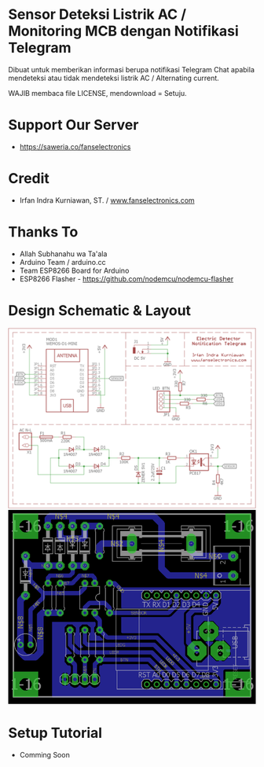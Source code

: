 # Sensor Deteksi Listrik AC / Monitoring MCB dengan Notifikasi Telegram

Dibuat untuk memberikan informasi berupa notifikasi Telegram Chat apabila mendeteksi atau tidak mendeteksi listrik AC / Alternating current.

WAJIB membaca file LICENSE, mendownload = Setuju.

# Support Our Server
- https://saweria.co/fanselectronics

# Credit
- Irfan Indra Kurniawan, ST. / www.fanselectronics.com

# Thanks To
- Allah Subhanahu wa Ta'ala
- Arduino Team / arduino.cc
- Team ESP8266 Board for Arduino
- ESP8266 Flasher - https://github.com/nodemcu/nodemcu-flasher

# Design Schematic & Layout
![alt Schematic](https://github.com/IrfanIndraKurniawan/Electric-Detector-Telegram-Notification/blob/main/Schematic.png?raw=true)
![alt Layout PCB](https://github.com/IrfanIndraKurniawan/Electric-Detector-Telegram-Notification/blob/main/Layout.png?raw=true)


# Setup Tutorial
- Comming Soon
